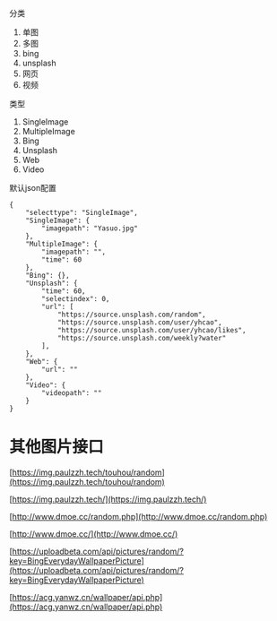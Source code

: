 分类

1. 单图
2. 多图
1. bing
1. unsplash
1. 网页
1. 视频

类型

1. SingleImage
1. MultipleImage
1. Bing
1. Unsplash
1. Web
1. Video

默认json配置

	{
		"selecttype": "SingleImage",
		"SingleImage": {
			"imagepath": "Yasuo.jpg"
		},
		"MultipleImage": {
			"imagepath": "",
			"time": 60
		},
		"Bing": {},
		"Unsplash": {
			"time": 60,
			"selectindex": 0,
			"url": [
				"https://source.unsplash.com/random",
				"https://source.unsplash.com/user/yhcao",
				"https://source.unsplash.com/user/yhcao/likes",
				"https://source.unsplash.com/weekly?water"
			],
		},
		"Web": {
			"url": ""
		},
		"Video": {
			"videopath": ""
		}
	}

# 其他图片接口 #

[https://img.paulzzh.tech/touhou/random](https://img.paulzzh.tech/touhou/random)

[https://img.paulzzh.tech/](https://img.paulzzh.tech/)

[http://www.dmoe.cc/random.php](http://www.dmoe.cc/random.php)

[http://www.dmoe.cc/](http://www.dmoe.cc/)

[https://uploadbeta.com/api/pictures/random/?key=BingEverydayWallpaperPicture](https://uploadbeta.com/api/pictures/random/?key=BingEverydayWallpaperPicture)

[https://acg.yanwz.cn/wallpaper/api.php](https://acg.yanwz.cn/wallpaper/api.php)